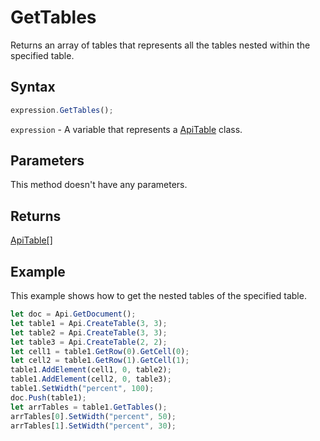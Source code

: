 # GetTables

Returns an array of tables that represents all the tables nested within the specified table.

## Syntax

```javascript
expression.GetTables();
```

`expression` - A variable that represents a [ApiTable](../ApiTable.md) class.

## Parameters

This method doesn't have any parameters.

## Returns

[ApiTable[]](../../ApiTable/ApiTable.md)

## Example

This example shows how to get the nested tables of the specified table.

```javascript
let doc = Api.GetDocument();
let table1 = Api.CreateTable(3, 3);
let table2 = Api.CreateTable(3, 3);
let table3 = Api.CreateTable(2, 2);
let cell1 = table1.GetRow(0).GetCell(0);
let cell2 = table1.GetRow(1).GetCell(1);
table1.AddElement(cell1, 0, table2);
table1.AddElement(cell2, 0, table3);
table1.SetWidth("percent", 100);
doc.Push(table1);
let arrTables = table1.GetTables();
arrTables[0].SetWidth("percent", 50);
arrTables[1].SetWidth("percent", 30);
```
